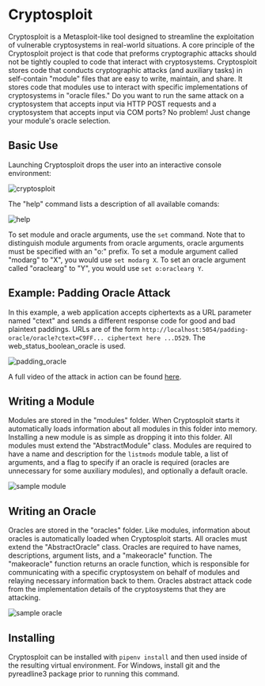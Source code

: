 # Cryptosploit

Cryptosploit is a Metasploit-like tool designed to streamline the exploitation of vulnerable cryptosystems in real-world situations. A core principle of the Cryptosploit project is that code that preforms cryptographic attacks should not be tightly coupled to code that interact with cryptosystems. Cryptosploit stores code that conducts cryptographic attacks (and auxiliary tasks) in self-contain "module" files that are easy to write, maintain, and share. It stores code that modules use to interact with specific implementations of cryptosystems in "oracle files." Do you want to run the same attack on a cryptosystem that accepts input via HTTP POST requests and a cryptosystem that accepts input via COM ports? No problem! Just change your module's oracle selection.

## Basic Use

Launching Cryptosploit drops the user into an interactive console environment:

![cryptosploit](https://user-images.githubusercontent.com/29503289/181995085-8e344e2f-eea8-4861-975d-3162ac67e1d2.PNG)

The "help" command lists a description of all available comands:

![help](https://user-images.githubusercontent.com/29503289/181995292-19433a13-92f2-4d06-907e-b959769fa420.png)

To set module and oracle arguments, use the `set` command. Note that to distinguish module arguments from oracle arguments, oracle arguments must be specified with an "o:" prefix. To set a module argument called "modarg" to "X", you would use `set modarg X`. To set an oracle argument called "oraclearg" to "Y", you would use `set o:oraclearg Y`.

## Example: Padding Oracle Attack

In this example, a web application accepts ciphertexts as a URL parameter named "ctext" and sends a different response code for good and bad plaintext paddings. URLs are of the form `http://localhost:5054/padding-oracle/oracle?ctext=C9FF... ciphertext here ...D529`. The web_status_boolean_oracle is used.

![padding_oracle](https://user-images.githubusercontent.com/29503289/181995548-ea96bb29-ae0c-4a7c-b9cf-a845155ee167.png)

A full video of the attack in action can be found [here](https://www.youtube.com/watch?v=AQv32XPD0jk).

## Writing a Module

Modules are stored in the "modules" folder. When Cryptosploit starts it automatically loads information about all modules in this folder into memory. Installing a new module is as simple as dropping it into this folder. All modules must extend the "AbstractModule" class. Modules are required to have a name and description for the `listmods` module table, a list of arguments, and a flag to specify if an oracle is required (oracles are unnecessary for some auxiliary modules), and optionally a default oracle.

![sample module](https://user-images.githubusercontent.com/29503289/181996201-d2cd29c9-2f60-47b4-bbe6-f1d1a0ce7358.png)

## Writing an Oracle

Oracles are stored in the "oracles" folder. Like modules, information about oracles is automatically loaded when Cryptosploit starts. All oracles must extend the "AbstractOracle" class. Oracles are required to have names, descriptions, argument lists, and a "makeoracle" function. The "makeoracle" function returns an oracle function, which is responsible for communicating with a specific cryptosystem on behalf of modules and relaying necessary information back to them. Oracles abstract attack code from the implementation details of the cryptosystems that they are attacking.

![sample oracle](https://user-images.githubusercontent.com/29503289/181996397-337f17e8-5399-42f8-b22a-a7efb7e8f0a2.png)

## Installing

Cryptosploit can be installed with `pipenv install` and then used inside of the resulting virtual environment. For Windows, install git and the pyreadline3 package prior to running this command.
